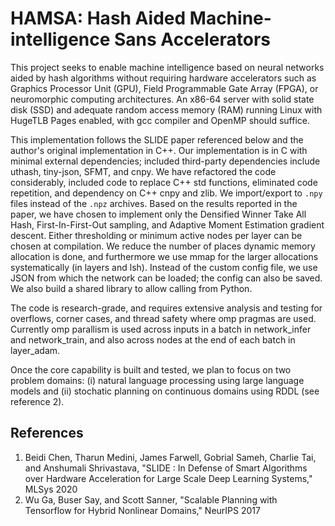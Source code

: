 # HAMSA: Hash Aided Machine-intelligence Sans Accelerators

This project seeks to enable machine intelligence based on neural networks
aided by hash algorithms without requiring hardware accelerators such as
Graphics Processor Unit (GPU), Field Programmable Gate Array (FPGA), or
neuromorphic computing architectures. An x86-64 server with solid state
disk (SSD) and adequate random access memory (RAM) running Linux with 
HugeTLB Pages enabled, with gcc compiler and OpenMP should suffice.

This implementation follows the SLIDE paper referenced below and the author's
original implementation in C++.  Our implementation is in C with minimal external 
dependencies; included third-party dependencies include uthash, tiny-json, SFMT,
and cnpy.  We have refactored the code considerably, included code to replace 
C++ std functions, eliminated code repetition, and dependency on C++ cnpy and 
zlib. We import/export to `.npy` files instead of the `.npz` archives. Based
on the results reported in the paper, we have chosen to implement only the
Densified Winner Take All Hash, First-In-First-Out sampling, and Adaptive
Moment Estimation gradient descent. Either thresholding or minimum active nodes
per layer can be chosen at compilation. We reduce the number of places dynamic
memory allocation is done, and furthermore we use mmap for the larger
allocations systematically (in layers and lsh).  Instead of the custom config 
file, we use JSON from which the network can be loaded; the config can also be
saved.  We also build a shared library to allow calling from Python.

The code is research-grade, and requires extensive analysis and testing for 
overflows, corner cases, and thread safety where omp pragmas are used. 
Currently omp parallism is used across inputs in a batch in network_infer 
and network_train, and also across nodes at the end of each batch in layer_adam.

Once the core capability is built and tested, we plan to focus on two problem
domains: (i) natural language processing using large language models and (ii)
stochatic planning on continuous domains using RDDL (see reference 2).

## References
   1. Beidi Chen, Tharun Medini, James Farwell, Gobrial Sameh, Charlie Tai, and
      Anshumali Shrivastava, "SLIDE : In Defense of Smart Algorithms over Hardware
      Acceleration for Large Scale Deep Learning Systems," MLSys 2020
   2. Wu Ga, Buser Say, and Scott Sanner, "Scalable Planning with Tensorflow
      for Hybrid Nonlinear Domains," NeurIPS 2017
